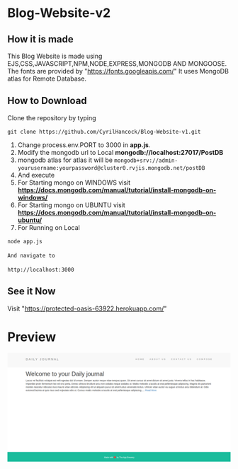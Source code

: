
# Blog-Website-v2

## How it is made
  This Blog Website is made using EJS,CSS,JAVASCRIPT,NPM,NODE,EXPRESS,MONGODB AND MONGOOSE.
 The fonts are provided by "https://fonts.googleapis.com/"
 It uses MongoDB atlas for Remote Database.
## How to Download
Clone the repository by typing
```
git clone https://github.com/CyrilHancock/Blog-Website-v1.git
```
1. Change process.env.PORT to 3000 in **app.js**.
2. Modify the mongodb url to Local **mongodb://localhost:27017/PostDB** 
3. mongodb atlas for atlas it will be ```mongodb+srv://admin-yourusername:yourpassword@cluster0.rvjis.mongodb.net/postDB ```
4. And execute
5. For Starting mongo on WINDOWS visit **https://docs.mongodb.com/manual/tutorial/install-mongodb-on-windows/**
6. For Starting mongo on UBUNTU  visit **https://docs.mongodb.com/manual/tutorial/install-mongodb-on-ubuntu/**
7. For Running on Local
```
node app.js

And navigate to

http://localhost:3000
```
## See it Now
Visit "https://protected-oasis-63922.herokuapp.com/"

# Preview
![This is an image](/Blogv2preview.png)

